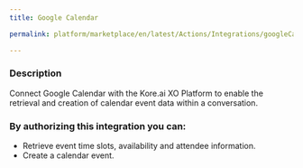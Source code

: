 ```yaml
---
title: Google Calendar

permalink: platform/marketplace/en/latest/Actions/Integrations/googleCalendar_DESC

---
```


### Description

Connect Google Calendar with the Kore.ai XO Platform to enable the retrieval and creation of calendar event data within a conversation. 

### By authorizing this integration you can:
- Retrieve event time slots, availability and attendee information.
- Create a calendar event.


